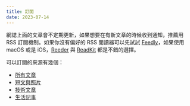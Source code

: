 ```yaml
---
title: 訂閱
date: 2023-07-14
---
```


網誌上面的文章會不定期更新，如果想要在有新文章的時候收到通知，推薦用 RSS 訂閱機制。如果你沒有偏好的 RSS 閱讀器可以先試試 [Feedly](https://feedly.com/)，如果使用 macOS 或是 iOS，[Reeder](https://reederapp.com/) 與 [ReadKit](https://readkit.app/) 都是不錯的選擇。

可以訂閱的來源有幾個：
- [所有文章](/rss.xml)
- [短文與照片](/rss/shorts.xml)
- [技術文章](/rss/tech.xml)
- [生活記事](/rss/life.xml)
